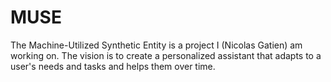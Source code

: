 # MUSE
The Machine-Utilized Synthetic Entity is a project I (Nicolas Gatien) am working on.
The vision is to create a personalized assistant that adapts to a user's needs and tasks and helps them over time.

